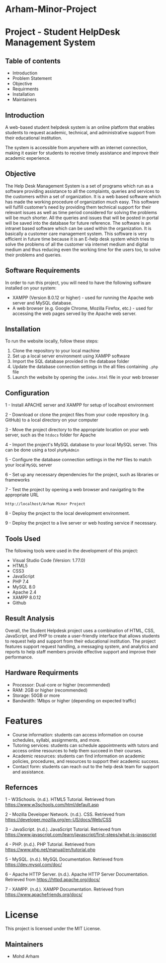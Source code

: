 # Arham-Minor-Project
# Project - Student HelpDesk Management System


## Table of contents
- Introduction
- Problem Statement
- Objective
- Requirments
- Installation
- Maintainers


## Introduction
A web-based student helpdesk system is an online platform that enables students to request academic, technical, and administrative support from their educational institution.

The system is accessible from anywhere with an internet connection, making it easier for students to receive timely assistance and improve their academic experience.


## Objective
The Help Desk Management System is a set of programs which run as a software providing assistance to all the complaints, queries and services to the customers within a set of organization. It is a web based software which has made the working procedure of organization much easy.
This software will fulfill customer’s need by providing them technical support for their relevant issues as well as time period considered for solving the problems will be much shorter. All the queries and issues that will be posted in portal will be saved into the database for future reference. 
The software is an intranet based software which can be used within the organization. It is basically a customer care management system. This software is very efficient in future time because it is an E-help desk system which tries to solve the problems of all the customer via internet medium and digital medium and thus reducing even the working time for the users too, to solve their problems and queries. 


## Software Requirements
In order to run this project, you will need to have the following software installed on your system:
+ XAMPP (Version 8.0.12 or higher) - used for running the Apache web server and MySQL database.
+ A web browser (e.g. Google Chrome, Mozilla Firefox, etc.) - used for accessing the web pages served by the Apache web server.


## Installation
To run the website locally, follow these steps:
1. Clone the repository to your local machine
2. Set up a local server environment using XAMPP software
3. Import the SQL database provided in the database folder
4. Update the database connection settings in the all files containing `.php` file
5. Launch the website by opening the `index.html` file in your web browser

## Configuration
1 - Install APACHE server and XAMPP for setup of localhost environment 

2 - Download or clone the project files from your code repository (e.g. GitHub) to a local directory on your computer

3 - Move the project directory to the appropriate location on your web server, such as the `htdocs` folder for Apache

4 - Import the project's MySQL database to your local MySQL server. This can be done using a tool `phpMyAdmin`

5 - Configure the database connection settings in the `PHP` files to match your local `MySQL` server

6 - Set up any necessary dependencies for the project, such as libraries or frameworks

7 - Test the project by opening a web browser and navigating to the appropriate URL
```
http://localhost/Arham Minor Project
```
8 - Deploy the project to the local development environment.

9 - Deploy the project to a live server or web hosting service if necessary.


## Tools Used
The following tools were used in the development of this project:
+ Visual Studio Code (Version: 1.77.0)
+ HTML5
+ CSS3
+ JavaScript
+ PHP 7.4
+ MySQL 8.0
+ Apache 2.4
+ XAMPP 8.0.12
+ Github


## Result Analysis
Overall, the Student Helpdesk project uses a combination of HTML, CSS, JavaScript, and PHP to create a user-friendly interface that allows students to request help and support from their educational institution. The project features support request handling, a messaging system, and analytics and reports to help staff members provide effective support and improve their performance.



## Hardware Requirments
+ Processor: Dual-core or higher (recommended)
+ RAM: 2GB or higher (recommended)
+ Storage: 50GB or more
+ Bandwidth: 1Mbps or higher (depending on expected traffic)



# Features
+ Course information: students can access information on course schedules, syllabi, assignments, and more.
+ Tutoring services: students can schedule appointments with tutors and access online resources to help them succeed in their courses.
+ Academic resources: students can find information on academic policies, procedures, and resources to support their academic success.
+ Contact form: students can reach out to the help desk team for support and assistance.
## Refernces 
1 - W3Schools. (n.d.). HTML5 Tutorial. Retrieved from https://www.w3schools.com/html/default.asp

2 - Mozilla Developer Network. (n.d.). CSS. Retrieved from https://developer.mozilla.org/en-US/docs/Web/CSS

3 - JavaScript. (n.d.). JavaScript Tutorial. Retrieved from https://www.javascript.com/learn/javascript/first-steps/what-is-javascript

4 - PHP. (n.d.). PHP Tutorial. Retrieved from https://www.php.net/manual/en/tutorial.php

5 - MySQL. (n.d.). MySQL Documentation. Retrieved from https://dev.mysql.com/doc/

6 - Apache HTTP Server. (n.d.). Apache HTTP Server Documentation. Retrieved from https://httpd.apache.org/docs/

7 - XAMPP. (n.d.). XAMPP Documentation. Retrieved from https://www.apachefriends.org/docs/

# License
This project is licensed under the MIT License.

## Maintainers
- Mohd Arham
